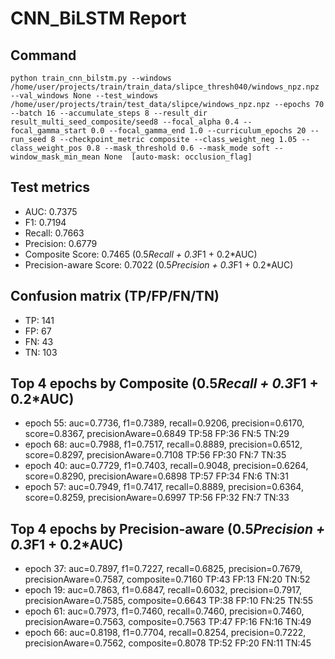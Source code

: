 # CNN_BiLSTM Report

## Command
```
python train_cnn_bilstm.py --windows /home/user/projects/train/train_data/slipce_thresh040/windows_npz.npz --val_windows None --test_windows /home/user/projects/train/test_data/slipce/windows_npz.npz --epochs 70 --batch 16 --accumulate_steps 8 --result_dir result_multi_seed_composite/seed8 --focal_alpha 0.4 --focal_gamma_start 0.0 --focal_gamma_end 1.0 --curriculum_epochs 20 --run_seed 8 --checkpoint_metric composite --class_weight_neg 1.05 --class_weight_pos 0.8 --mask_threshold 0.6 --mask_mode soft --window_mask_min_mean None  [auto-mask: occlusion_flag]
```

## Test metrics
- AUC: 0.7375
- F1: 0.7194
- Recall: 0.7663
- Precision: 0.6779
- Composite Score: 0.7465 (0.5*Recall + 0.3*F1 + 0.2*AUC)
- Precision-aware Score: 0.7022 (0.5*Precision + 0.3*F1 + 0.2*AUC)
## Confusion matrix (TP/FP/FN/TN)
- TP: 141
- FP: 67
- FN: 43
- TN: 103

## Top 4 epochs by Composite (0.5*Recall + 0.3*F1 + 0.2*AUC)
- epoch 55: auc=0.7736, f1=0.7389, recall=0.9206, precision=0.6170, score=0.8367, precisionAware=0.6849  TP:58 FP:36 FN:5 TN:29
- epoch 68: auc=0.7988, f1=0.7517, recall=0.8889, precision=0.6512, score=0.8297, precisionAware=0.7108  TP:56 FP:30 FN:7 TN:35
- epoch 40: auc=0.7729, f1=0.7403, recall=0.9048, precision=0.6264, score=0.8290, precisionAware=0.6898  TP:57 FP:34 FN:6 TN:31
- epoch 57: auc=0.7949, f1=0.7417, recall=0.8889, precision=0.6364, score=0.8259, precisionAware=0.6997  TP:56 FP:32 FN:7 TN:33

## Top 4 epochs by Precision-aware (0.5*Precision + 0.3*F1 + 0.2*AUC)
- epoch 37: auc=0.7897, f1=0.7227, recall=0.6825, precision=0.7679, precisionAware=0.7587, composite=0.7160  TP:43 FP:13 FN:20 TN:52
- epoch 19: auc=0.7863, f1=0.6847, recall=0.6032, precision=0.7917, precisionAware=0.7585, composite=0.6643  TP:38 FP:10 FN:25 TN:55
- epoch 61: auc=0.7973, f1=0.7460, recall=0.7460, precision=0.7460, precisionAware=0.7563, composite=0.7563  TP:47 FP:16 FN:16 TN:49
- epoch 66: auc=0.8198, f1=0.7704, recall=0.8254, precision=0.7222, precisionAware=0.7562, composite=0.8078  TP:52 FP:20 FN:11 TN:45
